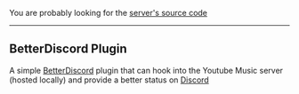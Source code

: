 You are probably looking for the [server's source code](../../src/)

---

## BetterDiscord Plugin

A simple [BetterDiscord](https://betterdiscord.app) plugin that can hook into the Youtube Music server (hosted locally) 
and provide a better status on [Discord](https://discordapp.com)